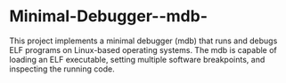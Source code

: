 # Minimal-Debugger--mdb-
This project implements a minimal debugger (mdb) that runs and debugs ELF programs on Linux-based operating systems. The mdb is capable of loading an ELF executable, setting multiple software breakpoints, and inspecting the running code.
